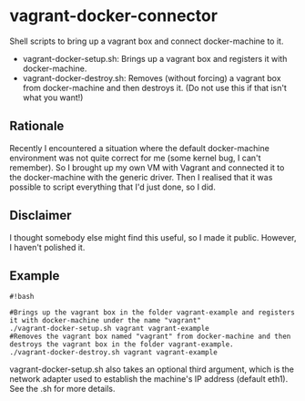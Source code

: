 # vagrant-docker-connector #

Shell scripts to bring up a vagrant box and connect docker-machine to it.

* vagrant-docker-setup.sh: Brings up a vagrant box and registers it with docker-machine.
* vagrant-docker-destroy.sh: Removes (without forcing) a vagrant box from docker-machine and then destroys it. (Do not use this if that isn't what you want!)

## Rationale ##

Recently I encountered a situation where the default docker-machine environment was not quite correct for me (some kernel bug, I can't remember). So I brought up my own VM with Vagrant and connected it to the docker-machine with the generic driver. Then I realised that it was possible to script everything that I'd just done, so I did.

## Disclaimer ##

I thought somebody else might find this useful, so I made it public. However, I haven't polished it.

## Example ##


```
#!bash

#Brings up the vagrant box in the folder vagrant-example and registers it with docker-machine under the name "vagrant"
./vagrant-docker-setup.sh vagrant vagrant-example
#Removes the vagrant box named "vagrant" from docker-machine and then destroys the vagrant box in the folder vagrant-example.
./vagrant-docker-destroy.sh vagrant vagrant-example
```


vagrant-docker-setup.sh also takes an optional third argument, which is the network adapter used to establish the machine's IP address (default eth1). See the .sh for more details.